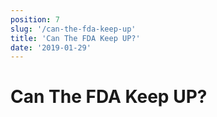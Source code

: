 ```yaml
---
position: 7
slug: '/can-the-fda-keep-up'
title: 'Can The FDA Keep UP?'
date: '2019-01-29'
---
```


# Can The FDA Keep UP?
